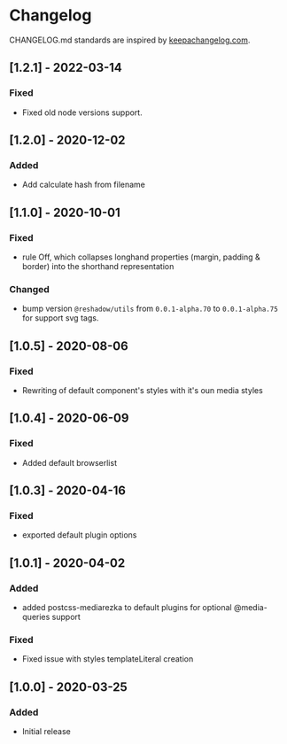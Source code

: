 # Changelog

CHANGELOG.md standards are inspired by [keepachangelog.com](https://keepachangelog.com/en/1.0.0/).

## [1.2.1] - 2022-03-14

### Fixed

- Fixed old node versions support.

## [1.2.0] - 2020-12-02

### Added

- Add calculate hash from filename

## [1.1.0] - 2020-10-01

### Fixed

- rule Off, which collapses longhand properties (margin, padding & border) into the shorthand representation

### Changed

- bump version `@reshadow/utils` from `0.0.1-alpha.70` to `0.0.1-alpha.75` for support svg tags.

## [1.0.5] - 2020-08-06

### Fixed

- Rewriting of default component's styles with it's oun media styles

## [1.0.4] - 2020-06-09

### Fixed

- Added default browserlist

## [1.0.3] - 2020-04-16

### Fixed

- exported default plugin options

## [1.0.1] - 2020-04-02

### Added

- added postcss-mediarezka to default plugins for optional @media-queries support

### Fixed

- Fixed issue with styles templateLiteral creation

## [1.0.0] - 2020-03-25

### Added

- Initial release
